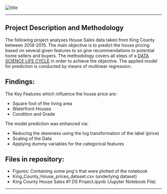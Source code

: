 ![title](https://www.seattlebusinessmag.com/sites/default/files/field/image/lead_Aquarium_Campus_New.jpg)
***
## Project Description and Methodology
The following project analyses House Sales data taken from King County between 2014-2015. The main objective
is to predict the house pricing based on several given features to so give recommendations to potential home sellers and buyers.
The methodology covers all steps of a [DATA SCIENCE LIFE CYCLE](https://www.educba.com/data-science-lifecycle/) in order to achieve the objective. The applied model for prediction is conducted by means of multinear regression.

## Findings:
The Key Features which influence the house price are:
  - Square foot of the living area
  - Waterfront Houses
  - Condition and Grade
 
The model prediction was enhanced via:
  - Reducing the skewness using the log transformation of the label (price)
  - Scaling of the Data
  - Applying dummy variables for the categorical features
  
## Files in repository:
- Figures: Containing some png's that were plotted of the notebook
- King_County_House_prices_dataset.csv (underlying dataset)
- King County House Sales #1 DS Project.ipynb (Jupyter Notebook File)
***

